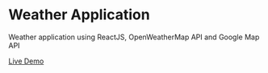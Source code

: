 # Weather Application
Weather application using ReactJS, OpenWeatherMap API and Google Map API

<a href="http://projects.weather-map.kunjimeena.com">Live Demo</a>

